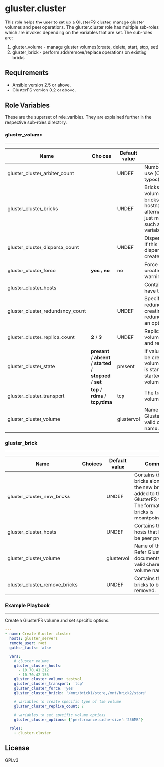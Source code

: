 gluster.cluster
===============

This role helps the user to set up a GlusterFS cluster, manage gluster volumes and peer operations.
The gluster.cluster role has multiple sub-roles which are invoked depending on the variables that are set.
The sub-roles are:

  1. gluster_volume - manage gluster volumes(create, delete, start, stop, set)
  2. gluster_brick - perform add/remove/replace operations on existing bricks

Requirements
------------
- Ansible version 2.5 or above.
- GlusterFS version 3.2 or above.


Role Variables
--------------

These are the superset of role_varibles. They are explained further in the respective sub-roles directory.

### gluster_volume
------------------

| Name | Choices | Default value | Comments |
| --- | --- | --- | --- |
| gluster_cluster_arbiter_count | | UNDEF | Number of arbiter bricks to use (Only for arbiter volume types). |
| gluster_cluster_bricks | | UNDEF | Bricks that form the GlusterFS volume. The format of the bricks would be hostname:mountpoint/brick_dir alternatively user can provide just mountpoint/birck_dir, in such a case gluster_hosts variable has to be set |
| gluster_cluster_disperse_count | | UNDEF | Disperse count for the volume. If this value is specified, a dispersed volume will be  created |
| gluster_cluster_force | **yes** / **no** | no | Force option will be used while creating a volume, any warnings will be suppressed. |
| gluster_cluster_hosts | | | Contains the list of hosts that have to be peer probed. |
| gluster_cluster_redundancy_count | | UNDEF | Specifies the number of redundant bricks while creating a disperse volume. If redundancy count is missing an optimal value is computed. |
| gluster_cluster_replica_count | **2** / **3** | UNDEF | Replica count while creating a volume. Currently replica 2 and replica 3 are supported. |
| gluster_cluster_state | **present** / **absent** / **started** / **stopped** / **set** | present | If value is present volume will be created. If value is absent, volume will be deleted. If value is started, volume will be started. If value is stopped, volume will be stopped. |
| gluster_cluster_transport | **tcp** / **rdma** / **tcp,rdma** | tcp | The transport type for the volume. |
| gluster_cluster_volume | | glustervol | Name of the volume. Refer GlusterFS documentation for valid characters in a volume name. |

### gluster_brick
-----------------

| Name | Choices | Default value | Comments |
| --- | --- | --- | --- |
| gluster_cluster_new_bricks | | UNDEF | Contains the  list of bricks along with the new bricks to be added to the GlusterFS volume. The format of the bricks is mountpoint/brick_dir |
| gluster_cluster_hosts | | UNDEF | Contains the list of hosts that have to be peer probed. |
| gluster_cluster_volume | | glustervol | Name of the volume. Refer GlusterFS documentation for valid characters in a volume name. |
| gluster_cluster_remove_bricks | | UNDEF | Contains the list of bricks to be removed. |


### Example Playbook
--------------------

Create a GlusterFS volume and set specific options.

```yaml
---
- name: Create Gluster cluster
  hosts: gluster_servers
  remote_user: root
  gather_facts: false

  vars:
    # gluster volume
    gluster_cluster_hosts:
      - 10.70.41.212
      - 10.70.42.156
    gluster_cluster_volume: testvol
    gluster_cluster_transport: 'tcp'
    gluster_cluster_force: 'yes'
    gluster_cluster_bricks: '/mnt/brick1/store,/mnt/brick2/store'

    # variables to create specific type of the volume
    gluster_cluster_replica_count: 2

    # variables to set specific volume options
    gluster_cluster_options: {'performance.cache-size':'256MB'}

  roles:
    - gluster.cluster

```

License
-------

GPLv3
